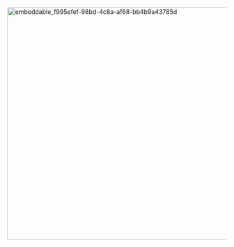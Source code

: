 <img width="535" alt="embeddable_f995efef-98bd-4c8a-af68-bb4b9a43785d" src="https://github.com/user-attachments/assets/32410e09-d77d-4d8a-8583-23113abd2d63" />
